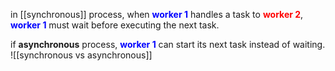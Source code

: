 in [[synchronous]] process, when <b style="color:blue">worker 1</b> handles a task to <b style="color:red">worker 2</b>, <b style="color:blue">worker 1</b> must wait before executing the next task.

if **asynchronous** process, <b style="color:blue">worker 1</b> can start its next task instead of waiting.
![[synchronous vs asynchronous]]